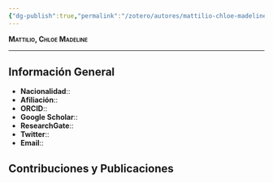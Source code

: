 ```yaml
---
{"dg-publish":true,"permalink":"/zotero/autores/mattilio-chloe-madeline/","tags":["#autor","#researcher"]}
---
```



<span style="font-variant:small-caps; font-weight: bold;"> Mattilio, Chloe Madeline </span>

---


## Información General

- **Nacionalidad**:: 
- **Afiliación**:: 
- **ORCID**:: 
- **Google Scholar**:: 
- **ResearchGate**:: 
- **Twitter**:: 
- **Email**::
  
## Contribuciones y Publicaciones






